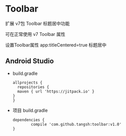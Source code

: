 # Toolbar
扩展 v7包 Toolbar 标题居中功能


可在正常使用 v7 Toolbar 属性


设置Toolbar属性 app:titleCentered=true 标题居中




## Android Studio

* build.gradle

 	```
  allprojects {
 	  repositories {
      maven { url 'https://jitpack.io' }
    }
  }
 	```
  
* 项目 build.gradle

 	```
  dependencies {
	        compile 'com.github.tangsh:toolbar:v1.0'
	}
	```
